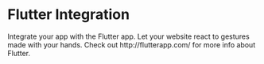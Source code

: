 <h1>Flutter Integration</h1>
<p>Integrate your app with the Flutter app. Let your website react to gestures made with your hands. Check out http://flutterapp.com/ for more info about Flutter.</p>
